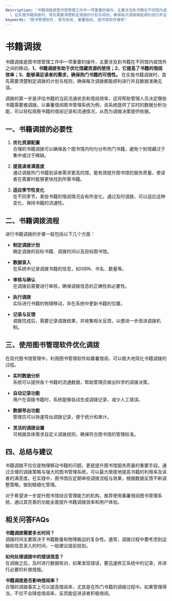 ```yaml
---
description: "书籍调拨是图书馆管理工作中一项重要的操作，主要涉及到书籍在不同馆内或馆外之间的移动。**1、书籍调拨有助于优化馆藏资源的使用；2、它提高了书籍的借阅效率；3、能够满足读者的需求，确保热门书籍的可借性。**\
  \ 在实施书籍调拨时，首先需要清楚制定调拨的计划与规则，确保每次调拨都能顺利进行并且数据准确无误。"
keywords: "图书管理软件, 借书系统, 番薯借阅, 图书馆软件推荐"
---
```

# 书籍调拨

书籍调拨是图书馆管理工作中一项重要的操作，主要涉及到书籍在不同馆内或馆外之间的移动。**1、书籍调拨有助于优化馆藏资源的使用；2、它提高了书籍的借阅效率；3、能够满足读者的需求，确保热门书籍的可借性。** 在实施书籍调拨时，首先需要清楚制定调拨的计划与规则，确保每次调拨都能顺利进行并且数据准确无误。

调拨的第一步是评估书籍的当前流通状态和借阅频率，这将帮助管理人员决定哪些书籍需要被调拨。以番薯借阅图书管理系统为例，该系统提供了实时的数据分析功能，可以轻松观察书籍的借阅记录和流通情况，从而为调拨决策提供依据。

## **一、书籍调拨的必要性**

1. **优化资源配置**  
   合理的书籍调拨可以确保各个图书馆内均匀分布热门书籍，避免个别馆藏过于集中或过于稀缺。
   
2. **提高读者满意度**  
   通过调拨热门书籍到读者需求更高的馆，能有效提升图书馆的服务质量，使读者在需要时能够更快找到所需书籍。
   
3. **适应季节性变化**  
   在不同季节，某些书籍的借阅情况会有所变化，通过及时调拨，可以适应这种变化，保持书籍的流通性。

## **二、书籍调拨流程**

进行书籍调拨的步骤一般包括以下几个方面：

- **制定调拨计划**  
  确定调拨的目标书籍、调拨时间以及目标图书馆。

- **数据录入**  
  在系统中记录调拨书籍的信息，如ISBN、书名、数量等。

- **审核与确认**  
  在调拨前需要进行审核，确保调拨信息的正确性和必要性。

- **执行调拨**  
  实际进行书籍的物理移动，并在系统中更新书籍的位置。

- **记录与反馈**  
  调拨完成后，需要记录调拨结果，并收集相关反馈，以便进一步改进调拨机制。

## **三、使用图书管理软件优化调拨**

在现代图书馆管理中，利用图书管理软件如番薯借阅，可以极大地简化书籍调拨的过程。

- **实时数据分析**  
  系统可以提供各个书籍的流通数据，帮助管理员做出科学的调拨决策。

- **自动记录功能**  
  用户在调拨书籍时，系统能够自动生成调拨记录，减少人工错误。

- **数据导出功能**  
  管理员可以快速导出调拨记录，便于统计和审计。

- **灵活的调拨设置**  
  可根据具体需求自定义调拨规则，确保符合图书馆的管理标准。

## **四、总结与建议**

书籍调拨不仅仅是物理移动书籍的问题，更是提升图书馆服务质量的重要手段。通过合理的调拨策略与强大的图书管理系统，可以最大限度地提高书籍的利用率及读者的满意度。在实践中，图书馆应定期审视调拨流程与效果，根据数据反馈不断调整策略，做到精细化管理。

对于希望进一步提升图书馆综合管理能力的机构，推荐使用番薯借阅图书管理系统，通过其完善的功能全面提升书籍调拨效率和用户体验。

## 相关问答FAQs

**书籍调拨需要多长时间？**  
调拨时间主要取决于书籍数量和物理搬运的复杂性。通常，调拨过程中要考虑到运输和信息录入的时间，一般建议提前规划。

**如何处理调拨中的错误信息？**  
在调拨之后，及时进行数据核对，如果发现错误，要迅速修正系统中的记录，并进行必要的补救措施。

**书籍调拨是否影响借阅率？**  
合理的调拨事实上可以提高借阅率，尤其是在热门书籍的调拨过程中。如果管理得当，不仅不会降低借阅率，反而能促进读者积极借阅。
